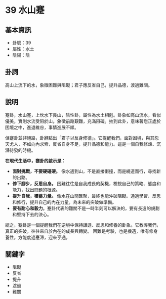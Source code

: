# 39 水山蹇

## 基本資訊
- 卦號：39
- 屬性：水土
- 陰陽：陰

## 卦詞
高山上流下的水，象徵困難與阻礙；君子應反省自己，提升品德，渡過難關。

## 說明
蹇卦，水山蹇，上坎水下艮山，陰性卦，屬性為水土相剋。卦象如高山流水，看似優美，實則水流受阻於山，象徵前路艱難，充滿阻礙。抽到此卦，意味著您正處於困境之中，進退維谷，事情進展不順。

但蹇卦並非絕路，卦辭點出「君子以反身修德」。它提醒我們，面對困境，與其怨天尤人，不如向內求索，反省自身不足，提升品德和能力。這是一個自我修煉、沉潛待發的時機。

**在現代生活中，蹇卦的啟示是：**

*   **面對挑戰，不要硬碰硬。** 像水遇到山，不是直接衝撞，而是繞道而行，尋找新的出路。
*   **停下腳步，反思自身。** 困難往往是自我成長的契機，檢視自己的策略、態度和能力，找出問題的根源。
*   **提升自我，積蓄力量。** 像水在山間匯聚，最終也能沖破阻礙。通過學習、反思和修行，提升自己的內在力量，為未來的突破做準備。
* **要有耐心和毅力**。蹇卦代表的難關不是一時半刻可以解決的，要有長遠的規劃和堅持下去的決心。

總之，蹇卦是一個提醒我們在逆境中保持謙遜、反思和修養的卦象。它教導我們，真正的突破，往往來自於內在的成長與轉變。 困難是考驗，也是機遇，唯有修身養性，方能度過蹇滯，迎來亨通。

## 關鍵字
- 阻礙
- 反省
- 提升
- 渡過
- 難關
